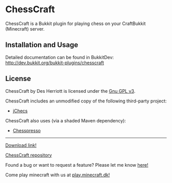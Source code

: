 # ChessCraft

ChessCraft is a Bukkit plugin for playing chess on your CraftBukkit (Minecraft) server.
 
## Installation and Usage

Detailed documentation can be found in BukkitDev: http://dev.bukkit.org/bukkit-plugins/chesscraft

## License

ChessCraft by Des Herriott is licensed under the [Gnu GPL v3](http://www.gnu.org/licenses/gpl-3.0.html). 

ChessCraft includes an unmodified copy of the following third-party project:

* [jChecs](http://jchecs.free.fr/en/index.php)

ChessCraft also uses (via a shaded Maven dependency): 

* [Chesspresso](http://www.chesspresso.org/) 

--------------------------------------------------

[Download link!](https://github.com/10becja/MinecraftPlugins/raw/master/ChessCraft/ChessCraft.jar)  

[ChessCraft repository](https://github.com/10becja/ChessCraft)

Found a bug or want to request a feature? Please let me know [here!](https://github.com/10becja/ChessCraft/issues)

Come play minecraft with us at [play.minecraft.dk!](http://minecraft.dk)
